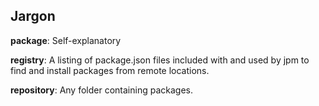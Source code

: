 ## Jargon

**package**: Self-explanatory

**registry**: A listing of package.json files included with and used by jpm to find and install packages from remote locations.

**repository**: Any folder containing packages.
